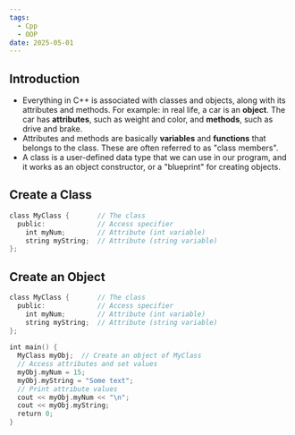 ```yaml
---
tags:
  - Cpp
  - OOP
date: 2025-05-01
---
```

## Introduction 
- Everything in C++ is associated with classes and objects, along with its attributes and methods. For example: in real life, a car is an **object**. The car has **attributes**, such as weight and color, and **methods**, such as drive and brake.
- Attributes and methods are basically **variables** and **functions** that belongs to the class. These are often referred to as "class members".
- A class is a user-defined data type that we can use in our program, and it works as an object constructor, or a "blueprint" for creating objects.
## Create a Class
```cpp
class MyClass {       // The class  
  public:             // Access specifier  
    int myNum;        // Attribute (int variable)  
    string myString;  // Attribute (string variable)  
};
```
## Create an Object
```cpp
class MyClass {       // The class  
  public:             // Access specifier  
    int myNum;        // Attribute (int variable)  
    string myString;  // Attribute (string variable)  
};  
  
int main() {  
  MyClass myObj;  // Create an object of MyClass  
  // Access attributes and set values  
  myObj.myNum = 15;   
  myObj.myString = "Some text";  
  // Print attribute values  
  cout << myObj.myNum << "\n";  
  cout << myObj.myString;  
  return 0;  
}
```
